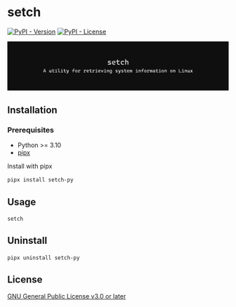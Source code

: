 # setch

[![PyPI - Version](https://img.shields.io/pypi/v/setch-py?style=social)](https://pypi.org/project/setch-py/)
[![PyPI - License](https://img.shields.io/pypi/l/setch-py?style=social)](https://github.com/mentiferous/setch/blob/main/LICENSE)

![banner](https://raw.githubusercontent.com/mentiferous/setch/refs/heads/main/assets/images/banner.svg)

## Installation

### Prerequisites

- Python >= 3.10
- [pipx](https://pipx.pypa.io/stable/installation/#on-linux)

Install with pipx

```sh
pipx install setch-py
```

## Usage

```sh
setch
```

## Uninstall

```sh
pipx uninstall setch-py
```

## License

[GNU General Public License v3.0 or later](https://github.com/mentiferous/setch/blob/main/LICENSE)
